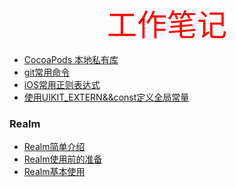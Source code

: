 # 
<p align="center" >
  <font size="50" color="red">工作笔记</font>
</p>

- [CocoaPods 本地私有库](https://github.com/gongjujun/DevBlog/blob/master/%E5%B7%A5%E4%BD%9C%E7%AC%94%E8%AE%B0/CocoaPods%20%E6%9C%AC%E5%9C%B0%E7%A7%81%E6%9C%89%E5%BA%93.md)
- [git常用命令](https://github.com/gongjujun/DevBlog/blob/master/%E5%B7%A5%E4%BD%9C%E7%AC%94%E8%AE%B0/git%E5%B8%B8%E7%94%A8%E5%91%BD%E4%BB%A4.md)
- [iOS常用正则表达式](https://github.com/gongjujun/DevBlog/blob/master/%E5%B7%A5%E4%BD%9C%E7%AC%94%E8%AE%B0/iOS%E5%B8%B8%E7%94%A8%E6%AD%A3%E5%88%99%E8%A1%A8%E8%BE%BE%E5%BC%8F%20.md)
- [使用UIKIT_EXTERN&&const定义全局常量](https://github.com/gongjujun/DevBlog/blob/master/%E5%B7%A5%E4%BD%9C%E7%AC%94%E8%AE%B0/%E4%BD%BF%E7%94%A8UIKIT_EXTERN%26%26const%E5%AE%9A%E4%B9%89%E5%85%A8%E5%B1%80%E5%B8%B8%E9%87%8F.md)

### Realm 
- [Realm简单介绍](https://github.com/gongjujun/DevBlog/blob/master/%E5%B7%A5%E4%BD%9C%E7%AC%94%E8%AE%B0/Realm%20%E7%AE%80%E5%8D%95%E4%BB%8B%E7%BB%8D.md)
- [Realm使用前的准备](https://github.com/gongjujun/DevBlog/blob/master/%E5%B7%A5%E4%BD%9C%E7%AC%94%E8%AE%B0/Realm%20%E4%BD%BF%E7%94%A8%E5%89%8D%E7%9A%84%E5%87%86%E5%A4%87.md)
- [Realm基本使用]()

